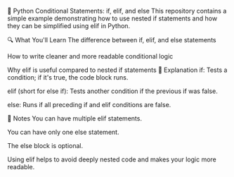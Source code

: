🧠 Python Conditional Statements: if, elif, and else
This repository contains a simple example demonstrating how to use nested if statements and how they can be simplified using elif in Python.

🔍 What You'll Learn
The difference between if, elif, and else statements

How to write cleaner and more readable conditional logic

Why elif is useful compared to nested if statements
📘 Explanation
if: Tests a condition; if it's true, the code block runs.

elif (short for else if): Tests another condition if the previous if was false.

else: Runs if all preceding if and elif conditions are false.

📝 Notes
You can have multiple elif statements.

You can have only one else statement.

The else block is optional.

Using elif helps to avoid deeply nested code and makes your logic more readable.

